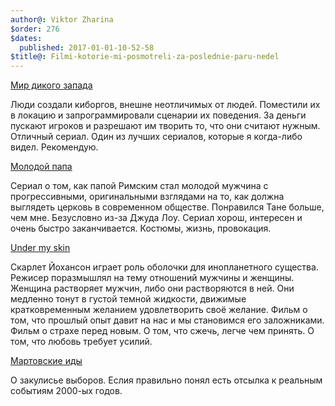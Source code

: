 ```yaml
---
author@: Viktor Zharina
$order: 276
$dates:
  published: 2017-01-01-10-52-58
$title@: Filmi-kotorie-mi-posmotreli-za-poslednie-paru-nedel
---
```

[Мир дикого запада](https://www.kinopoisk.ru/film/195523/)

Люди создали киборгов, внешне неотличимых от людей. Поместили их в локацию и запрограммировали сценарии их поведения. За деньги пускают игроков и разрешают им творить то, что они считают нужным. Отличный сериал. Один из лучших сериалов, которые я когда-либо видел. Рекомендую.

[Молодой папа](https://www.kinopoisk.ru/film/893361/)

Сериал о том, как папой Римским стал молодой мужчина с прогрессивными, оригинальными взглядами на то, как должна выглядеть церковь в современном обществе. Понравился Тане больше, чем мне. Безусловно из-за Джуда Лоу. Сериал хорош, интересен и очень быстро заканчивается. Костюмы, жизнь, провокация.

[Under my skin](https://www.kinopoisk.ru/film/467241/)

Скарлет Йохансон играет роль оболочки для инопланетного существа. Режисер поразмышлял на тему отношений мужчины и женщины. Женщина растворяет мужчин, либо они растворяются в ней. Они медленно тонут в густой темной жидкости, движимые кратковременным желанием удовлетворить своё желание.
Фильм о том, что прошлый опыт давит на нас и мы становимся его заложниками.
Фильм о страхе перед новым. О том, что сжечь, легче чем принять. О том, что любовь требует усилий.

[Мартовские иды](https://www.kinopoisk.ru/film/462482/)

О закулисье выборов. Еслия правильно понял есть отсылка к реальным событиям 2000-ых годов.
